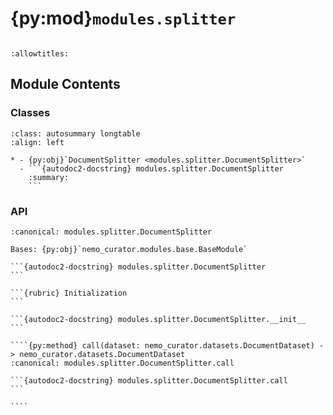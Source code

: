 # {py:mod}`modules.splitter`

```{py:module} modules.splitter
```

```{autodoc2-docstring} modules.splitter
:allowtitles:
```

## Module Contents

### Classes

````{list-table}
:class: autosummary longtable
:align: left

* - {py:obj}`DocumentSplitter <modules.splitter.DocumentSplitter>`
  - ```{autodoc2-docstring} modules.splitter.DocumentSplitter
    :summary:
    ```
````

### API

`````{py:class} DocumentSplitter(separator: str, text_field: str = 'text', segment_id_field: str = 'segment_id')
:canonical: modules.splitter.DocumentSplitter

Bases: {py:obj}`nemo_curator.modules.base.BaseModule`

```{autodoc2-docstring} modules.splitter.DocumentSplitter
```

```{rubric} Initialization
```

```{autodoc2-docstring} modules.splitter.DocumentSplitter.__init__
```

````{py:method} call(dataset: nemo_curator.datasets.DocumentDataset) -> nemo_curator.datasets.DocumentDataset
:canonical: modules.splitter.DocumentSplitter.call

```{autodoc2-docstring} modules.splitter.DocumentSplitter.call
```

````

`````
